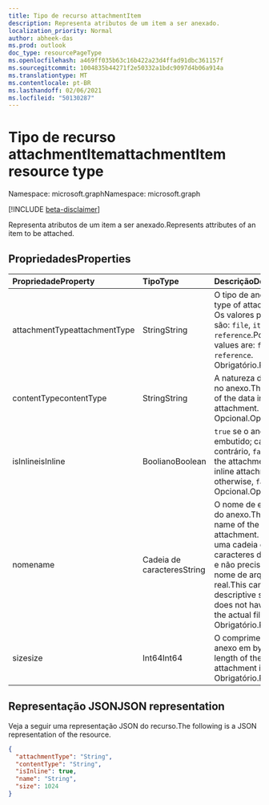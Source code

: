 ```yaml
---
title: Tipo de recurso attachmentItem
description: Representa atributos de um item a ser anexado.
localization_priority: Normal
author: abheek-das
ms.prod: outlook
doc_type: resourcePageType
ms.openlocfilehash: a469ff035b63c16b422a23d4ffad91dbc361157f
ms.sourcegitcommit: 1004835b44271f2e50332a1bdc9097d4b06a914a
ms.translationtype: MT
ms.contentlocale: pt-BR
ms.lasthandoff: 02/06/2021
ms.locfileid: "50130287"
---
```

# <a name="attachmentitem-resource-type"></a><span data-ttu-id="c092a-103">Tipo de recurso attachmentItem</span><span class="sxs-lookup"><span data-stu-id="c092a-103">attachmentItem resource type</span></span>

<span data-ttu-id="c092a-104">Namespace: microsoft.graph</span><span class="sxs-lookup"><span data-stu-id="c092a-104">Namespace: microsoft.graph</span></span>

[!INCLUDE [beta-disclaimer](../../includes/beta-disclaimer.md)]

<span data-ttu-id="c092a-105">Representa atributos de um item a ser anexado.</span><span class="sxs-lookup"><span data-stu-id="c092a-105">Represents attributes of an item to be attached.</span></span>

## <a name="properties"></a><span data-ttu-id="c092a-106">Propriedades</span><span class="sxs-lookup"><span data-stu-id="c092a-106">Properties</span></span>

| <span data-ttu-id="c092a-107">Propriedade</span><span class="sxs-lookup"><span data-stu-id="c092a-107">Property</span></span>     | <span data-ttu-id="c092a-108">Tipo</span><span class="sxs-lookup"><span data-stu-id="c092a-108">Type</span></span>        | <span data-ttu-id="c092a-109">Descrição</span><span class="sxs-lookup"><span data-stu-id="c092a-109">Description</span></span> |
|:-------------|:------------|:------------|
|<span data-ttu-id="c092a-110">attachmentType</span><span class="sxs-lookup"><span data-stu-id="c092a-110">attachmentType</span></span>|<span data-ttu-id="c092a-111">String</span><span class="sxs-lookup"><span data-stu-id="c092a-111">String</span></span>| <span data-ttu-id="c092a-112">O tipo de anexo.</span><span class="sxs-lookup"><span data-stu-id="c092a-112">The type of attachment.</span></span> <span data-ttu-id="c092a-113">Os valores possíveis são: `file`, `item`, `reference`.</span><span class="sxs-lookup"><span data-stu-id="c092a-113">Possible values are: `file`, `item`, `reference`.</span></span> <span data-ttu-id="c092a-114">Obrigatório.</span><span class="sxs-lookup"><span data-stu-id="c092a-114">Required.</span></span>|
|<span data-ttu-id="c092a-115">contentType</span><span class="sxs-lookup"><span data-stu-id="c092a-115">contentType</span></span>|<span data-ttu-id="c092a-116">String</span><span class="sxs-lookup"><span data-stu-id="c092a-116">String</span></span>|<span data-ttu-id="c092a-117">A natureza dos dados no anexo.</span><span class="sxs-lookup"><span data-stu-id="c092a-117">The nature of the data in the attachment.</span></span> <span data-ttu-id="c092a-118">Opcional.</span><span class="sxs-lookup"><span data-stu-id="c092a-118">Optional.</span></span>|
|<span data-ttu-id="c092a-119">isInline</span><span class="sxs-lookup"><span data-stu-id="c092a-119">isInline</span></span>|<span data-ttu-id="c092a-120">Booliano</span><span class="sxs-lookup"><span data-stu-id="c092a-120">Boolean</span></span>|<span data-ttu-id="c092a-121">`true` se o anexo for embutido; caso contrário, `false`.</span><span class="sxs-lookup"><span data-stu-id="c092a-121">`true` if the attachment is an inline attachment; otherwise, `false`.</span></span> <span data-ttu-id="c092a-122">Opcional.</span><span class="sxs-lookup"><span data-stu-id="c092a-122">Optional.</span></span>|
|<span data-ttu-id="c092a-123">nome</span><span class="sxs-lookup"><span data-stu-id="c092a-123">name</span></span>|<span data-ttu-id="c092a-124">Cadeia de caracteres</span><span class="sxs-lookup"><span data-stu-id="c092a-124">String</span></span>|<span data-ttu-id="c092a-125">O nome de exibição do anexo.</span><span class="sxs-lookup"><span data-stu-id="c092a-125">The display name of the attachment.</span></span> <span data-ttu-id="c092a-126">Pode ser uma cadeia de caracteres descritiva e não precisa ser o nome de arquivo real.</span><span class="sxs-lookup"><span data-stu-id="c092a-126">This can be a descriptive string and does not have to be the actual file name.</span></span> <span data-ttu-id="c092a-127">Obrigatório.</span><span class="sxs-lookup"><span data-stu-id="c092a-127">Required.</span></span>|
|<span data-ttu-id="c092a-128">size</span><span class="sxs-lookup"><span data-stu-id="c092a-128">size</span></span>|<span data-ttu-id="c092a-129">Int64</span><span class="sxs-lookup"><span data-stu-id="c092a-129">Int64</span></span>|<span data-ttu-id="c092a-130">O comprimento do anexo em bytes.</span><span class="sxs-lookup"><span data-stu-id="c092a-130">The length of the attachment in bytes.</span></span> <span data-ttu-id="c092a-131">Obrigatório.</span><span class="sxs-lookup"><span data-stu-id="c092a-131">Required.</span></span>|

## <a name="json-representation"></a><span data-ttu-id="c092a-132">Representação JSON</span><span class="sxs-lookup"><span data-stu-id="c092a-132">JSON representation</span></span>

<span data-ttu-id="c092a-133">Veja a seguir uma representação JSON do recurso.</span><span class="sxs-lookup"><span data-stu-id="c092a-133">The following is a JSON representation of the resource.</span></span>

<!-- {
  "blockType": "resource",
  "optionalProperties": [
    "contentType",
    "isInline"
  ],
  "@odata.type": "microsoft.graph.attachmentItem",
  "baseType": null
}-->

```json
{
  "attachmentType": "String",
  "contentType": "String",
  "isInline": true,
  "name": "String",
  "size": 1024
}
```

<!-- uuid: 16cd6b66-4b1a-43a1-adaf-3a886856ed98
2019-02-04 14:57:30 UTC -->
<!-- {
  "type": "#page.annotation",
  "description": "attachmentItem resource",
  "keywords": "",
  "section": "documentation",
  "tocPath": ""
}-->

